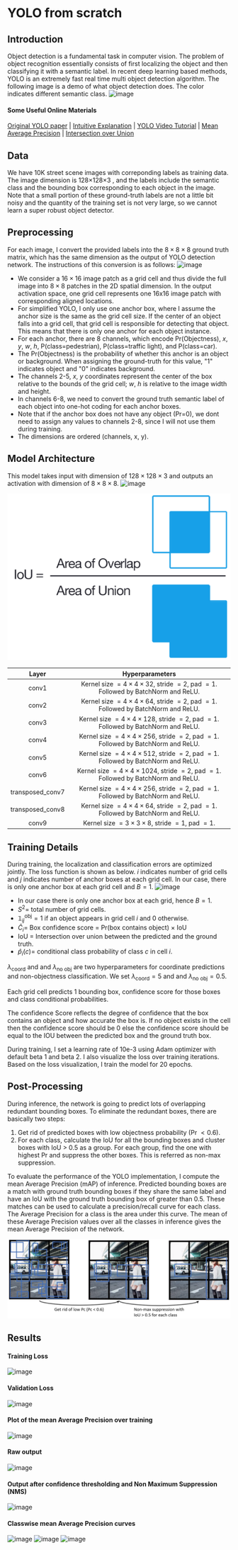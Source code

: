 # YOLO from scratch

## Introduction
Object detection is a fundamental task in computer vision. The problem of object recognition essentially consists of first localizing the object and then classifying it with a semantic label. In recent deep learning based methods, YOLO is an extremely fast real time multi object detection algorithm. The following image is a demo of what object detection does. The color indicates different semantic class.
![image](https://user-images.githubusercontent.com/38180831/206100696-b4db529c-63e1-4c31-bcfb-348c8b3f5722.png)
#### Some Useful Online Materials
[Original YOLO paper](https://arxiv.org/pdf/1506.02640.pdf) |
[Intuitive Explanation](https://towardsdatascience.com/yolo-you-only-look-once-real-time-object-detection-explained-492dc9230006) |
[YOLO Video Tutorial](https://www.youtube.com/watch?v=9s_FpMpdYW8&list=PLkDaE6sCZn6Gl29AoE31iwdVwSG-KnDzF&index=30) |
[Mean Average Precision](https://medium.com/@jonathan_hui/map-mean-average-precision-for-object-detection-45c121a31173) |
[Intersection over Union](https://www.pyimagesearch.com/2016/11/07/intersection-over-union-iou-for-object-detection)

## Data
We have 10K street scene images with correponding labels as training data. The image dimension is  128×128×3 , and the labels include the semantic class and the bounding box corresponding to each object in the image. Note that a small portion of these ground-truth labels are not a little bit noisy and the quantity of the training set is not very large, so we cannot learn a super robust object detector.

## Preprocessing
For each image, I convert the provided labels into the $8 \times 8 \times 8$ ground truth matrix, which has the same dimension as the output of YOLO detection network. The instructions of this conversion is as follows:
![image](https://user-images.githubusercontent.com/38180831/206101640-2f40d6d0-1311-4fce-b78d-54d51711ecef.png)

* We consider a $16 \times 16$ image patch as a grid cell and thus divide the full image into $8 \times 8$ patches in the 2D spatial dimension. In the output activation space, one grid cell represents one 16x16 image patch with corresponding aligned locations.
* For simplified YOLO, I only use one anchor box, where I assume the anchor size is the same as the grid cell size. If the center of an object falls into a grid cell, that grid cell is responsible for detecting that object. This means that there is only one anchor for each object instance.
* For each anchor, there are 8 channels, which encode Pr(Objectness), $x$, $y$, $w$, $h$, P(class=pedestrian),  P(class=traffic light), and P(class=car).
* The Pr(Objectness) is the probability of whether this anchor is an object or background. When assigning the ground-truth for this value, "1" indicates object and "0" indicates background.
* The channels 2-5, $x$, $y$ coordinates represent the center of the box relative to the bounds of the grid cell; $w$, $h$ is relative to the image width and height.
* In channels 6-8, we need to convert the ground truth semantic label of each object into one-hot coding for each anchor boxes.
* Note that if the anchor box does not have any object (Pr=0), we dont need to assign any values to channels 2-8, since I will not use them during training.
* The dimensions are ordered (channels, x, y).

## Model Architecture
This model takes input with dimension of $128 \times 128 \times 3$ and outputs an activation with dimension of $8 \times 8 \times 8$.
![image](https://user-images.githubusercontent.com/38180831/206103922-3b1aa7ea-cbbd-4d9d-8f28-9e3b358599c8.png)

<div><img src="https://github.com/LukasZhornyak/CIS680_files/raw/main/HW2/fig2_3.png"/></div>



| Layer | Hyperparameters |
| :-: | :-: |
| conv1 | Kernel size $= 4 \times 4 \times 32$, stride $=2$, pad $=1$. Followed by BatchNorm and ReLU. |
| conv2 | Kernel size $= 4 \times 4 \times 64$, stride $=2$, pad $=1$. Followed by BatchNorm and ReLU. |
| conv3 | Kernel size $= 4 \times 4 \times 128$, stride $=2$, pad $=1$. Followed by BatchNorm and ReLU. |
| conv4 | Kernel size $= 4 \times 4 \times 256$, stride $=2$, pad $=1$. Followed by BatchNorm and ReLU. |
| conv5 | Kernel size $= 4 \times 4 \times 512$, stride $=2$, pad $=1$. Followed by BatchNorm and ReLU. |
| conv6 | Kernel size $= 4 \times 4 \times 1024$, stride $=2$, pad $=1$. Followed by BatchNorm and ReLU. |
| transposed_conv7 | Kernel size $= 4 \times 4 \times 256$, stride $=2$, pad $=1$. Followed by BatchNorm and ReLU. |
| transposed_conv8 | Kernel size $= 4 \times 4 \times 64$, stride $=2$, pad $=1$. Followed by BatchNorm and ReLU. |
| conv9 | Kernel size $= 3 \times 3 \times 8$, stride $=1$, pad $=1$. |

## Training Details
During training, the localization and classification errors are optimized jointly. The loss function is shown as below.  $i$ indicates number of grid cells and $j$ indicates number of anchor boxes at each grid cell. In our
case, there is only one anchor box at each grid cell and $B = 1$.
![image](https://user-images.githubusercontent.com/38180831/206102984-cf70e6d4-5c99-4c16-8161-9a928cb717b5.png)

* In our case there is only one anchor box at each grid, hence $B = 1$.
* $S^2 =$ total number of grid cells.
* $\mathbb{1}_{ij}^\text{obj} = 1$ if an object appears in grid cell $i$ and 0 otherwise.
* $\hat{C}_i =$ Box confidence score $=$ Pr(box contains object) $\times$ IoU
* IoU $=$ Intersection over union between the predicted and the ground truth.
* $\hat{p}_i(c) =$ conditional class probability of class $c$ in cell $i$.

$\lambda_\text{coord}$ and and $\lambda_\text{no obj}$ are two hyperparameters for coordinate predictions and non-objectness classification. We set $\lambda_\text{coord} = 5$ and and $\lambda_\text{no obj} = 0.5$.

Each grid cell predicts 1 bounding box, confidence score for those boxes and class conditional probabilities.

The confidence Score reflects the degree of confidence that the box contains an object and how accurate the box is. If no object exists in the cell then the confidence score should be 0 else the confidence score should be equal to the IOU between the predicted box and the ground truth box.

During training, I set a learning rate of 10e-3 using Adam optimizer with default beta 1 and beta 2. I also visualize the loss over training iterations. Based on the loss visualization, I train the model for 20 epochs.

## Post-Processing
During inference, the network is going to predict lots of overlapping redundant bounding boxes. To eliminate the redundant boxes, there are basically two steps:

1. Get rid of predicted boxes with low objectness probability (Pr $< 0.6$).
2. For each class, calculate the IoU for all the bounding boxes and cluster boxes with IoU > 0.5 as a group. For each group, find the one with highest Pr and suppress the other boxes. This is referred as non-max suppression.

To evaluate the performance of the YOLO implementation, I compute the mean Average Precision (mAP) of inference. Predicted bounding boxes are a match with ground truth bounding boxes if they share the same label and have an IoU with the ground truth bounding box of greater than 0.5. These matches can be used to calculate a precision/recall curve for each class. The Average Precision for a class is the area under this curve. The mean of these Average Precision values over all the classes in inference gives the mean Average Precision of the network.

<div><img src="https://github.com/LukasZhornyak/CIS680_files/raw/main/HW2/fig2_4.png"/></div>

## Results
#### Training Loss
![image](https://user-images.githubusercontent.com/38180831/206104182-61baa546-5485-4390-96f2-ffe70e8785cf.png)

#### Validation Loss
![image](https://user-images.githubusercontent.com/38180831/206104297-82ed6c83-3029-4c34-bbc4-0a4348f3f9f9.png)

#### Plot of the mean Average Precision over training
![image](https://user-images.githubusercontent.com/38180831/206104391-031df0aa-d905-41f8-8ff8-a27c9c11591b.png)

#### Raw output
![image](https://user-images.githubusercontent.com/38180831/206104889-8f716565-c3f5-4d7d-be56-5fbc909d1575.png)


#### Output after confidence thresholding and Non Maximum Suppression (NMS)
![image](https://user-images.githubusercontent.com/38180831/206104921-1705d29e-05ea-4b5d-ae72-dd2cdfd39dce.png)

#### Classwise mean Average Precision curves
![image](https://user-images.githubusercontent.com/38180831/206105074-1b426ee6-6c98-4a50-aafa-1a14f3767997.png)
![image](https://user-images.githubusercontent.com/38180831/206105128-5987a178-efa6-41f8-a9b4-75310db1cdec.png)
![image](https://user-images.githubusercontent.com/38180831/206105196-9faf2101-b976-4cae-9341-fa999771ba00.png)



